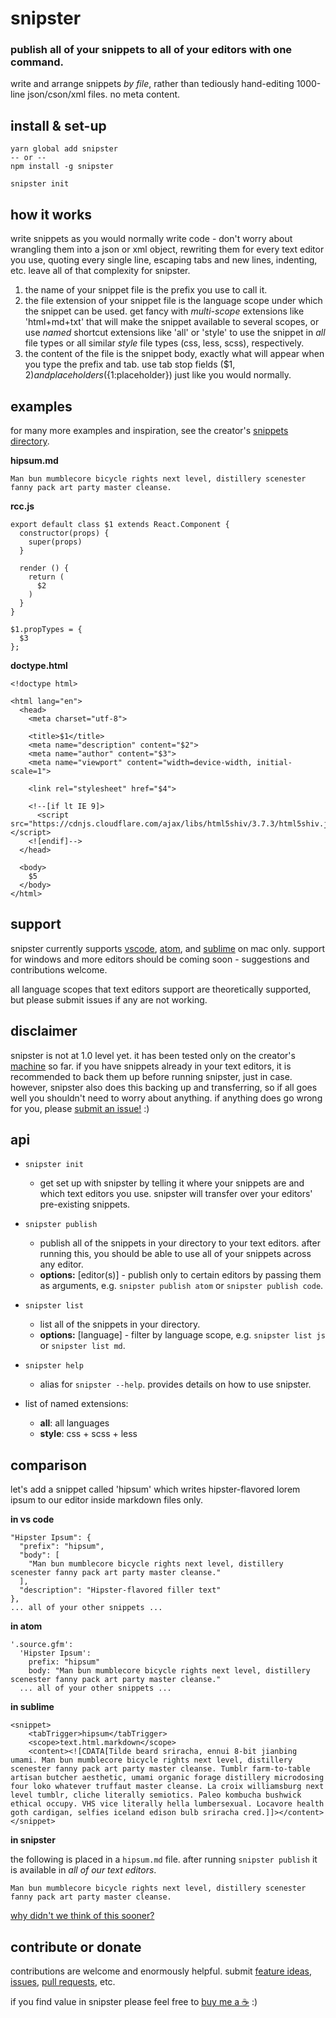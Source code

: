 # snipster

### publish all of your snippets to all of your editors with one command.

write and arrange snippets *by file*, rather than tediously hand-editing 1000-line json/cson/xml files. no meta content.

## install & set-up
```
yarn global add snipster
-- or --
npm install -g snipster

snipster init
```

## how it works
write snippets as you would normally write code - don't worry about wrangling them into a json or xml object, rewriting them for every text editor you use, quoting every single line, escaping tabs and new lines, indenting, etc. leave all of that complexity for snipster.

1. the name of your snippet file is the prefix you use to call it.
2. the file extension of your snippet file is the language scope under which the snippet can be used. get fancy with *multi-scope* extensions like 'html+md+txt' that will make the snippet available to several scopes, or use *named* shortcut extensions like 'all' or 'style' to use the snippet in *all* file types or all similar *style* file types (css, less, scss), respectively.
3. the content of the file is the snippet body, exactly what will appear when you type the prefix and tab. use tab stop fields ($1, $2) and placeholders (${1:placeholder}) just like you would normally.

## examples
for many more examples and inspiration, see the creator's [snippets directory](https://github.com/jhanstra/dotfiles/tree/master/snippets).

**hipsum.md**
```
Man bun mumblecore bicycle rights next level, distillery scenester fanny pack art party master cleanse.
```

**rcc.js**
```
export default class $1 extends React.Component {
  constructor(props) {
    super(props)
  }

  render () {
    return (
      $2
    )
  }
}

$1.propTypes = {
  $3
};
```

**doctype.html**
```
<!doctype html>

<html lang="en">
  <head>
    <meta charset="utf-8">

    <title>$1</title>
    <meta name="description" content="$2">
    <meta name="author" content="$3">
    <meta name="viewport" content="width=device-width, initial-scale=1">

    <link rel="stylesheet" href="$4">

    <!--[if lt IE 9]>
      <script src="https://cdnjs.cloudflare.com/ajax/libs/html5shiv/3.7.3/html5shiv.js"></script>
    <![endif]-->
  </head>

  <body>
    $5
  </body>
</html>
```

## support
snipster currently supports [vscode](https://code.visualstudio.com/), [atom](https://atom.io/), and [sublime](https://www.sublimetext.com/) on mac only. support for windows and more editors should be coming soon - suggestions and contributions welcome. 

all language scopes that text editors support are theoretically supported, but please submit issues if any are not working.

## disclaimer
snipster is not at 1.0 level yet. it has been tested only on the creator's [machine](http://i.memecaptain.com/gend_images/fAu8Pg.png) so far. if you have snippets already in your text editors, it is recommended to back them up before running snipster, just in case. however, snipster also does this backing up and transferring, so if all goes well you shouldn't need to worry about anything. if anything does go wrong for you, please [submit an issue!](https://github.com/jhanstra/snipster/issues/new) :)

<!--## benefits
- **write once.** write your snippet once, publish to all of your text editors
- **easy to write.** just write the snippet, don't write a JSON object
- **easily manage scope.** -->

## api
- `snipster init`
  - get set up with snipster by telling it where your snippets are and which text editors you use. snipster will transfer over your editors' pre-existing snippets.

- `snipster publish`
  - publish all of the snippets in your directory to your text editors. after running this, you should be able to use all of your snippets across any editor.
  - **options:** [editor(s)] - publish only to certain editors by passing them as arguments, e.g. `snipster publish atom` or `snipster publish code`.

- `snipster list`
  - list all of the snippets in your directory.
  - **options:** [language] - filter by language scope, e.g. `snipster list js` or `snipster list md`.

- `snipster help`
  - alias for `snipster --help`. provides details on how to use snipster.

- list of named extensions:
  - **all**: all languages
  - **style**: css + scss + less

## comparison
let's add a snippet called 'hipsum' which writes hipster-flavored lorem ipsum to our editor inside markdown files only.

**in vs code**
```
"Hipster Ipsum": {
  "prefix": "hipsum",
  "body": [
    "Man bun mumblecore bicycle rights next level, distillery scenester fanny pack art party master cleanse."
  ],
  "description": "Hipster-flavored filler text"
},
... all of your other snippets ...
```

**in atom**
```
'.source.gfm':
  'Hipster Ipsum':
    prefix: "hipsum"
    body: "Man bun mumblecore bicycle rights next level, distillery scenester fanny pack art party master cleanse."
  ... all of your other snippets ...
```

**in sublime**
```
<snippet>
	<tabTrigger>hipsum</tabTrigger>
	<scope>text.html.markdown</scope>
	<content><![CDATA[Tilde beard sriracha, ennui 8-bit jianbing umami. Man bun mumblecore bicycle rights next level, distillery scenester fanny pack art party master cleanse. Tumblr farm-to-table artisan butcher aesthetic, umami organic forage distillery microdosing four loko whatever truffaut master cleanse. La croix williamsburg next level tumblr, cliche literally semiotics. Paleo kombucha bushwick ethical occupy. VHS vice literally hella lumbersexual. Locavore health goth cardigan, selfies iceland edison bulb sriracha cred.]]></content>
</snippet>

```

**in snipster**

the following is placed in a `hipsum.md` file. after running `snipster publish` it is available in *all of our text editors*.

```
Man bun mumblecore bicycle rights next level, distillery scenester fanny pack art party master cleanse.
```
[why didn't we think of this sooner?](https://giphy.com/search/mind-blown)

## contribute or donate
contributions are welcome and enormously helpful. submit [feature ideas](https://github.com/jhanstra/snipster/projects/1), [issues](https://github.com/jhanstra/snipster/issues/new), [pull requests](https://github.com/jhanstra/snipster/pulls), etc. 

if you find value in snipster please feel free to [buy me a ☕](https://www.paypal.me/jhanstra/4) :)